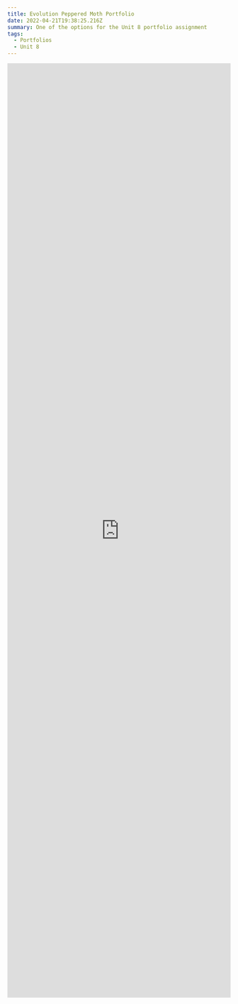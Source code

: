 ```yaml
---
title: Evolution Peppered Moth Portfolio
date: 2022-04-21T19:38:25.216Z
summary: One of the options for the Unit 8 portfolio assignment
tags:
  - Portfolios
  - Unit 8
---
```

<iframe src="https://docs.google.com/forms/d/e/1FAIpQLScp-HszVvgsUZ_Q_FCvvLmtaIbdeqiN5XX-1BhD6smkI-yTVA/viewform?embedded=true" width="100%" height="2107" frameborder="0" marginheight="0" marginwidth="0">Loading…</iframe>